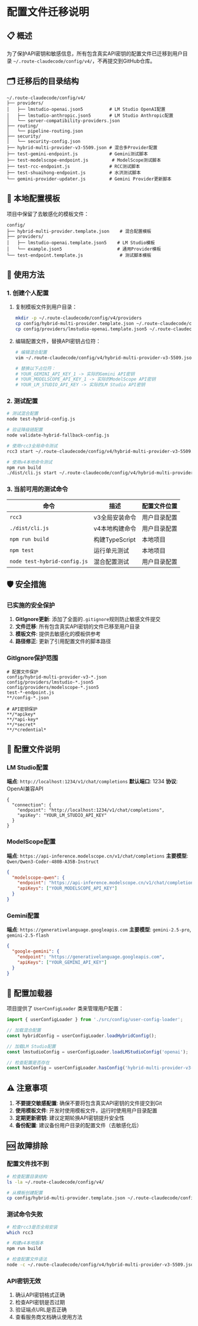 # 配置文件迁移说明

## 📋 概述

为了保护API密钥和敏感信息，所有包含真实API密钥的配置文件已迁移到用户目录 `~/.route-claudecode/config/v4/`，不再提交到GitHub仓库。

## 🗂️ 迁移后的目录结构

```
~/.route-claudecode/config/v4/
├── providers/
│   ├── lmstudio-openai.json5          # LM Studio OpenAI配置
│   ├── lmstudio-anthropic.json5       # LM Studio Anthropic配置
│   └── server-compatibility-providers.json
├── routing/
│   └── pipeline-routing.json
├── security/
│   └── security-config.json
├── hybrid-multi-provider-v3-5509.json # 混合多Provider配置
├── test-gemini-endpoint.js            # Gemini测试脚本
├── test-modelscope-endpoint.js         # ModelScope测试脚本
├── test-rcc-endpoint.js               # RCC测试脚本
├── test-shuaihong-endpoint.js         # 水洪测试脚本
└── gemini-provider-updater.js         # Gemini Provider更新脚本
```

## 🔧 本地配置模板

项目中保留了去敏感化的模板文件：

```
config/
├── hybrid-multi-provider.template.json    # 混合配置模板
├── providers/
│   ├── lmstudio-openai.template.json5    # LM Studio模板
│   └── example.json5                     # 通用Provider模板
└── test-endpoint.template.js              # 测试脚本模板
```

## 🚀 使用方法

### 1. 创建个人配置

1. 复制模板文件到用户目录：
   ```bash
   mkdir -p ~/.route-claudecode/config/v4/providers
   cp config/hybrid-multi-provider.template.json ~/.route-claudecode/config/v4/hybrid-multi-provider-v3-5509.json
   cp config/providers/lmstudio-openai.template.json5 ~/.route-claudecode/config/v4/providers/lmstudio-openai.json5
   ```

2. 编辑配置文件，替换API密钥占位符：
   ```bash
   # 编辑混合配置
   vim ~/.route-claudecode/config/v4/hybrid-multi-provider-v3-5509.json
   
   # 替换以下占位符：
   # YOUR_GEMINI_API_KEY_1 -> 实际的Gemini API密钥
   # YOUR_MODELSCOPE_API_KEY_1 -> 实际的ModelScope API密钥
   # YOUR_LM_STUDIO_API_KEY -> 实际的LM Studio API密钥
   ```

### 2. 测试配置

```bash
# 测试混合配置
node test-hybrid-config.js

# 验证降级链配置
node validate-hybrid-fallback-config.js

# 使用rcc3全局命令测试
rcc3 start ~/.route-claudecode/config/v4/hybrid-multi-provider-v3-5509.json

# 使用v4本地命令测试
npm run build
./dist/cli.js start ~/.route-claudecode/config/v4/hybrid-multi-provider-v3-5509.json
```

### 3. 当前可用的测试命令

| 命令 | 描述 | 配置文件位置 |
|------|------|--------------|
| `rcc3` | v3全局安装命令 | 用户目录配置 |
| `./dist/cli.js` | v4本地构建命令 | 用户目录配置 |
| `npm run build` | 构建TypeScript | 本地项目 |
| `npm test` | 运行单元测试 | 本地项目 |
| `node test-hybrid-config.js` | 混合配置测试 | 用户目录配置 |

## 🛡️ 安全措施

### 已实施的安全保护

1. **GitIgnore更新**: 添加了全面的`.gitignore`规则防止敏感文件提交
2. **文件迁移**: 所有包含真实API密钥的文件已移至用户目录
3. **模板文件**: 提供去敏感化的模板供参考
4. **路径修正**: 更新了引用配置文件的脚本路径

### GitIgnore保护范围

```gitignore
# 配置文件保护
config/hybrid-multi-provider-v3-*.json
config/providers/lmstudio-*.json5
config/providers/modelscope-*.json5
test-*-endpoint.js
**/config-*.json

# API密钥保护
**/*apikey*
**/*api-key*
**/*secret*
**/*credential*
```

## 📝 配置文件说明

### LM Studio配置

**端点**: `http://localhost:1234/v1/chat/completions`
**默认端口**: 1234
**协议**: OpenAI兼容API

```json5
{
  "connection": {
    "endpoint": "http://localhost:1234/v1/chat/completions",
    "apiKey": "YOUR_LM_STUDIO_API_KEY"
  }
}
```

### ModelScope配置

**端点**: `https://api-inference.modelscope.cn/v1/chat/completions`
**主要模型**: `Qwen/Qwen3-Coder-480B-A35B-Instruct`

```json
{
  "modelscope-qwen": {
    "endpoint": "https://api-inference.modelscope.cn/v1/chat/completions",
    "apiKeys": ["YOUR_MODELSCOPE_API_KEY"]
  }
}
```

### Gemini配置

**端点**: `https://generativelanguage.googleapis.com`
**主要模型**: `gemini-2.5-pro`, `gemini-2.5-flash`

```json
{
  "google-gemini": {
    "endpoint": "https://generativelanguage.googleapis.com",
    "apiKeys": ["YOUR_GEMINI_API_KEY"]
  }
}
```

## 🔄 配置加载器

项目提供了 `UserConfigLoader` 类来管理用户配置：

```typescript
import { userConfigLoader } from './src/config/user-config-loader';

// 加载混合配置
const hybridConfig = userConfigLoader.loadHybridConfig();

// 加载LM Studio配置
const lmstudioConfig = userConfigLoader.loadLMStudioConfig('openai');

// 检查配置是否存在
const hasConfig = userConfigLoader.hasConfig('hybrid-multi-provider-v3-5509.json');
```

## ⚠️ 注意事项

1. **不要提交敏感配置**: 确保不要将包含真实API密钥的文件提交到Git
2. **使用模板文件**: 开发时使用模板文件，运行时使用用户目录配置
3. **定期更新密钥**: 建议定期轮换API密钥提升安全性
4. **备份配置**: 建议备份用户目录的配置文件（去敏感化后）

## 🆘 故障排除

### 配置文件找不到

```bash
# 检查配置目录结构
ls -la ~/.route-claudecode/config/v4/

# 从模板创建配置
cp config/hybrid-multi-provider.template.json ~/.route-claudecode/config/v4/hybrid-multi-provider-v3-5509.json
```

### 测试命令失败

```bash
# 检查rcc3是否全局安装
which rcc3

# 构建v4本地版本
npm run build

# 检查配置文件语法
node -c ~/.route-claudecode/config/v4/hybrid-multi-provider-v3-5509.json
```

### API密钥无效

1. 确认API密钥格式正确
2. 检查API密钥是否过期
3. 验证端点URL是否正确
4. 查看服务商文档确认使用方法